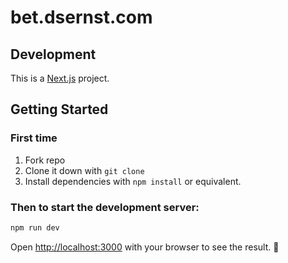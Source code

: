 # bet.dsernst.com

## Development

This is a [Next.js](https://nextjs.org/) project.

## Getting Started

### First time

1. Fork repo
2. Clone it down with `git clone`
3. Install dependencies with `npm install` or equivalent.

### Then to start the development server:

```bash
npm run dev
```

Open [http://localhost:3000](http://localhost:3000) with your browser to see the result. 🎉
